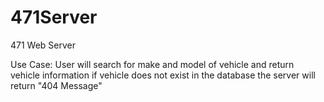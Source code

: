 # 471Server
471 Web Server 

Use Case:
User will search for make and model of vehicle and return vehicle information 
if vehicle does not exist in the database the server will return "404 Message"
